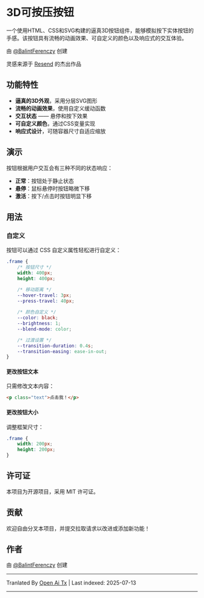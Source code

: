 # 3D可按压按钮

一个使用HTML、CSS和SVG构建的逼真3D按钮组件，能够模拟按下实体按钮的手感。该按钮具有流畅的动画效果、可自定义的颜色以及响应式的交互体验。

由 [@BalintFerenczy](https://x.com/BalintFerenczy) 创建

灵感来源于 [Resend](https://resend.com/) 的杰出作品

## 功能特性

- **逼真的3D外观**，采用分层SVG图形
- **流畅的动画效果**，使用自定义缓动函数
- **交互状态** —— 悬停和按下效果
- **可自定义颜色**，通过CSS变量实现
- **响应式设计**，可随容器尺寸自适应缩放

## 演示
按钮根据用户交互会有三种不同的状态响应：
- **正常**：按钮处于静止状态
- **悬停**：鼠标悬停时按钮略微下移
- **激活**：按下/点击时按钮明显下移

## 用法

### 自定义

按钮可以通过 CSS 自定义属性轻松进行自定义：

```css
.frame {
    /* 按钮尺寸 */
    width: 400px; 
    height: 400px; 

    /* 移动距离 */
    --hover-travel: 3px;
    --press-travel: 40px;
    
    /* 颜色自定义 */
    --color: black;
    --brightness: 1;
    --blend-mode: color;

    /* 过渡设置 */
    --transition-duration: 0.4s;
    --transition-easing: ease-in-out;
}
```
#### 更改按钮文本

只需修改文本内容：

```html
<p class="text">点击我！</p>
```

#### 更改按钮大小

调整框架尺寸：

```css
.frame {
    width: 200px;
    height: 200px;
}
```
## 许可证

本项目为开源项目，采用 MIT 许可证。

## 贡献

欢迎自由分叉本项目，并提交拉取请求以改进或添加新功能！

## 作者

由 [@BalintFerenczy](https://x.com/BalintFerenczy) 创建

---

Tranlated By [Open Ai Tx](https://github.com/OpenAiTx/OpenAiTx) | Last indexed: 2025-07-13

---